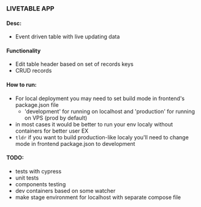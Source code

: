 ### LIVETABLE APP

#### Desc:
- Event driven table with live updating data

#### Functionality
- Edit table header based on set of records keys
- CRUD records

#### How to run:
- For local deployment you may need to set build mode in frontend's package.json file
    - 'development' for running on localhost and 'production' for running on VPS (prod by default)
- in most cases it would be better to run your env localy without containers for better user EX
- `tldr` if you want to build production-like localy you'll need to change mode in frontend package.json to development

#### TODO:
- tests with cypress
- unit tests
- components testing
- dev containers based on some watcher
- make stage environment for localhost with separate compose file